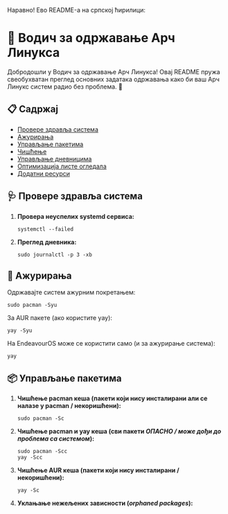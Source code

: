 Наравно! Ево README-а на српској ћирилици:

# 🐧 Водич за одржавање Арч Линукса

Добродошли у Водич за одржавање Арч Линукса! Овај README пружа свеобухватан преглед основних задатака одржавања како би ваш Арч Линукс систем радио без проблема. 🚀

## 📋 Садржај

- [Провере здравља система](#провере-здравља-система)
- [Ажурирања](#ажурирања)
- [Управљање пакетима](#управљање-пакетима)
- [Чишћење](#чишћење)
- [Управљање дневницима](#управљање-дневницима)
- [Оптимизација листе огледала](#оптимизација-листе-огледала)
- [Додатни ресурси](#додатни-ресурси)

## 🩺 Провере здравља система

1. **Провера неуспелих systemd сервиса:**
   ```
   systemctl --failed
   ```

2. **Преглед дневника:**
   ```
   sudo journalctl -p 3 -xb
   ```

## 🔄 Ажурирања

Одржавајте систем ажурним покретањем:

```
sudo pacman -Syu
```

За AUR пакете (ако користите yay):

```
yay -Syu
```

На EndeavourOS може се користити само (и за ажурирање система):

```
yay
```

## 📦 Управљање пакетима

1. **Чишћење pacman кеша (пакети који нису инсталирани али се налазе у pacman / некоришћени):**
   ```
   sudo pacman -Sc
   ```

2. **Чишћење pacman и yay кеша (сви пакети *ОПАСНО / може дођи до проблема са системом*):**
   ```
   sudo pacman -Scc
   yay -Scc
   ```

3. **Чишћење AUR кеша (пакети који нису инсталирани / некоришћени):**
   ```
   yay -Sc
   ```

4. **Уклањање нежељених зависности (*orphaned packages*):**
   ```
